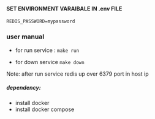 #### SET ENVIRONMENT VARAIBALE IN .env FILE

`REDIS_PASSWORD=mypassword`


### user manual 
- for run service :
    `make run`

- for down service 
    `make down`

Note: after run service redis up over 6379 port in host ip


##### dependency:
- install docker
- install docker compose